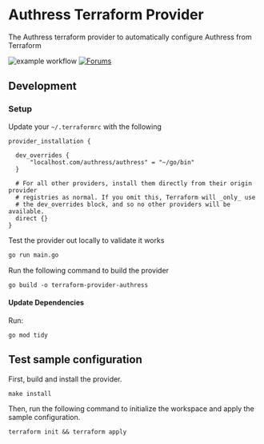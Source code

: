 # Authress Terraform Provider
The Authress terraform provider to automatically configure Authress from Terraform

![example workflow](https://github.com/authress/terraform-provider-authress/actions/workflows/build.yml/badge.svg) [![Forums][discuss-badge]][discuss]

[discuss-badge]: https://img.shields.io/badge/discuss-terraform--authress-623CE4.svg?style=flat
[discuss]: https://discuss.hashicorp.com/c/terraform-providers/31

## Development

### Setup

Update your `~/.terraformrc` with the following
```hcl
provider_installation {

  dev_overrides {
      "localhost.com/authress/authress" = "~/go/bin"
  }

  # For all other providers, install them directly from their origin provider
  # registries as normal. If you omit this, Terraform will _only_ use
  # the dev_overrides block, and so no other providers will be available.
  direct {}
}
```

Test the provider out locally to validate it works
```sh
go run main.go
```

Run the following command to build the provider

```shell
go build -o terraform-provider-authress
```

#### Update Dependencies
Run:

```shell
go mod tidy
```

## Test sample configuration

First, build and install the provider.

```shell
make install
```

Then, run the following command to initialize the workspace and apply the sample configuration.

```shell
terraform init && terraform apply
```